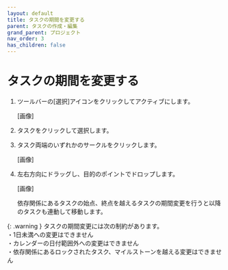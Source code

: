 ```yaml
---
layout: default
title: タスクの期間を変更する
parent: タスクの作成・編集
grand_parent: プロジェクト
nav_order: 3
has_children: false
---
```


# タスクの期間を変更する

1. ツールバーの[選択]アイコンをクリックしてアクティブにします。
    
    [画像]
    
2. タスクをクリックして選択します。
3. タスク両端のいずれかのサークルをクリックします。
    
    [画像]
    
4. 左右方向にドラッグし、目的のポイントでドロップします。
    
    [画像]
    
    依存関係にあるタスクの始点、終点を越えるタスクの期間変更を行うと以降のタスクも連動して移動します。
    

{: .warning }
タスクの期間変更には次の制約があります。  
・1日未満への変更はできません  
・カレンダーの日付範囲外への変更はできません  
・依存関係にあるロックされたタスク、マイルストーンを越える変更はできません